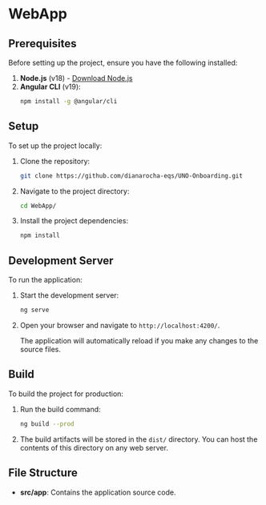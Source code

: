 # WebApp

## Prerequisites

Before setting up the project, ensure you have the following installed:

1. **Node.js** (v18) - [Download Node.js](https://nodejs.org/)
2. **Angular CLI** (v19):
   ```bash
   npm install -g @angular/cli
   ```

## Setup

To set up the project locally:

1. Clone the repository:
   ```bash
   git clone https://github.com/dianarocha-eqs/UNO-Onboarding.git
   ```

2. Navigate to the project directory:
   ```bash
   cd WebApp/
   ```

3. Install the project dependencies:
   ```bash
   npm install
   ```

## Development Server

To run the application:

1. Start the development server:
   ```bash
   ng serve
   ```

2. Open your browser and navigate to `http://localhost:4200/`.

   The application will automatically reload if you make any changes to the source files.

## Build

To build the project for production:

1. Run the build command:
   ```bash
   ng build --prod
   ```

2. The build artifacts will be stored in the `dist/` directory. You can host the contents of this directory on any web server.

## File Structure

- **src/app**: Contains the application source code.

